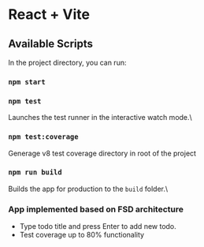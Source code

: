 # React + Vite

## Available Scripts

In the project directory, you can run:

### `npm start`

### `npm test`

Launches the test runner in the interactive watch mode.\

### `npm test:coverage`

Generage v8 test coverage directory in root of the project

### `npm run build`

Builds the app for production to the `build` folder.\

### App implemented based on FSD architecture 

- Type todo title and press Enter to add new todo.
- Test coverage up to 80% functionality
